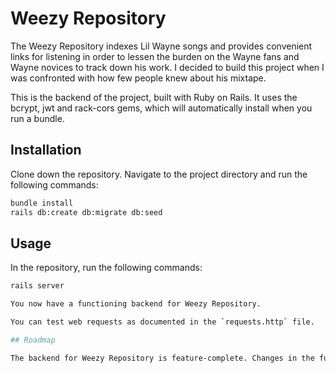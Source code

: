 # Weezy Repository

The Weezy Repository indexes Lil Wayne songs and provides convenient links for listening in order to lessen the burden on the Wayne fans and Wayne novices to track down his work. I decided to build this project when I was confronted with how few people knew about his mixtape.

This is the backend of the project, built with Ruby on Rails. It uses the bcrypt, jwt and rack-cors gems, which will automatically install when you run a bundle.

## Installation

Clone down the repository. Navigate to the project directory and run the following commands:

```bash
bundle install
rails db:create db:migrate db:seed
```

## Usage

In the repository, run the following commands:

```bash
rails server

You now have a functioning backend for Weezy Repository.

You can test web requests as documented in the `requests.http` file.

## Roadmap

The backend for Weezy Repository is feature-complete. Changes in the future would only be made to the seeds file to include more of Lil Wayne's discography. This is subject to change if I can find an api that would automate the process.
```
